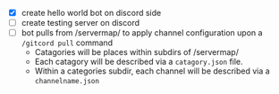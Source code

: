 - [x] create hello world bot on discord side
- [ ] create testing server on discord
- [ ] bot pulls from /servermap/ to apply channel configuration upon a `/gitcord pull` command
  - Catagories will be places within subdirs of /servermap/
  - Each catagory will be described via a `catagory.json` file.
  - Within a categories subdir, each channel will be described via a `channelname.json`
